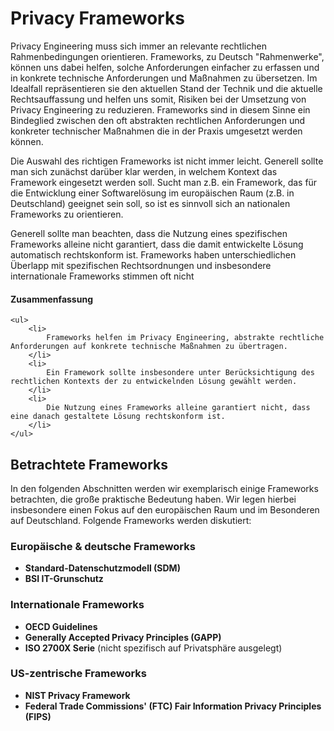 # Privacy Frameworks

Privacy Engineering muss sich immer an relevante rechtlichen Rahmenbedingungen orientieren.
Frameworks, zu Deutsch "Rahmenwerke", können uns dabei helfen, solche Anforderungen einfacher zu erfassen und in konkrete technische Anforderungen und Maßnahmen zu übersetzen.
Im Idealfall repräsentieren sie den aktuellen Stand der Technik und die aktuelle Rechtsauffassung und helfen uns somit, Risiken bei der Umsetzung von Privacy Engineering zu reduzieren.
Frameworks sind in diesem Sinne ein Bindeglied zwischen den oft abstrakten rechtlichen Anforderungen und konkreter technischer Maßnahmen die in der Praxis umgesetzt werden können.

Die Auswahl des richtigen Frameworks ist nicht immer leicht. Generell sollte man sich zunächst darüber klar werden, in welchem Kontext das Framework eingesetzt werden soll.
Sucht man z.B. ein Framework, das für die Entwicklung einer Softwarelösung im europäischen Raum (z.B. in Deutschland) geeignet sein soll, so ist es sinnvoll sich an nationalen Frameworks zu orientieren.

Generell sollte man beachten, dass die Nutzung eines spezifischen Frameworks alleine nicht garantiert, dass die damit entwickelte Lösung automatisch rechtskonform ist. Frameworks haben unterschiedlichen Überlapp mit spezifischen Rechtsordnungen und insbesondere internationale Frameworks stimmen oft nicht 

<aside>
	<h4>
		Zusammenfassung
	</h4>

	<ul>
		<li>
			Frameworks helfen im Privacy Engineering, abstrakte rechtliche Anforderungen auf konkrete technische Maßnahmen zu übertragen.
		</li>
		<li>
			Ein Framework sollte insbesondere unter Berücksichtigung des rechtlichen Kontexts der zu entwickelnden Lösung gewählt werden. 
		</li>
		<li>
			Die Nutzung eines Frameworks alleine garantiert nicht, dass eine danach gestaltete Lösung rechtskonform ist.
		</li>
	</ul>
</aside>

## Betrachtete Frameworks

In den folgenden Abschnitten werden wir exemplarisch einige Frameworks betrachten, die große praktische Bedeutung haben. Wir legen hierbei insbesondere einen Fokus auf den europäischen Raum und im Besonderen auf Deutschland. Folgende Frameworks werden diskutiert:

### Europäische & deutsche Frameworks

* **Standard-Datenschutzmodell (SDM)**
* **BSI IT-Grunschutz**

### Internationale Frameworks

* **OECD Guidelines**
* **Generally Accepted Privacy Principles (GAPP)**
* **ISO 2700X Serie** (nicht spezifisch auf Privatsphäre ausgelegt)

### US-zentrische Frameworks

* **NIST Privacy Framework**
* **Federal Trade Commissions' (FTC) Fair Information Privacy Principles (FIPS)**